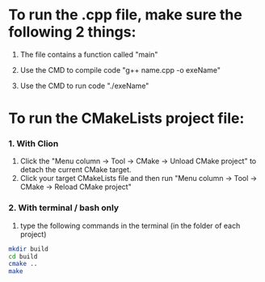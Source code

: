 
# To run the .cpp file, make sure the following 2 things:

1. The file contains a function called "main"

2. Use the CMD to compile code "g++ name.cpp -o exeName"

3. Use the CMD to run code "./exeName"



# To run the CMakeLists project file:

### 1. With Clion

1. Click  the "Menu column -> Tool -> CMake -> Unload CMake project" to detach the current CMake target.
2. Click your target CMakeLists file and then run "Menu column -> Tool -> CMake -> Reload CMake project"

### 2. With terminal / bash only

1. type the following commands in the terminal (in the folder of each project)

```bash
mkdir build
cd build
cmake ..
make
```